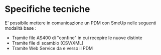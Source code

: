 # Specifiche tecniche

E' possibile mettere in comunicazione un PDM con SmeUp nelle seguenti modalità base : 
* Tramite file AS400 di "confine" in cui recepire le nuove distinte
* Tramite file di scambio (CSV/XML)
* Tramite Web Service da e verso il PDM


